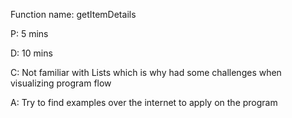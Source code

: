 Function name: getItemDetails

P: 5 mins

D: 10 mins

C: Not familiar with Lists which is why had some challenges when visualizing program flow

A: Try to find examples over the internet to apply on the program


